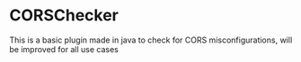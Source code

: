 # CORSChecker
This is a basic plugin made in java to check for CORS misconfigurations, will be improved for all use cases
